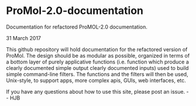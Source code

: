 # ProMol-2.0-documentation
Documentation for refactored ProMOL-2.0 documentation.

31 March 2017

This github repository will hold documentation for the refactored version of ProMol.
The design should be as modular as possible, organized in terms of a bottom layer of
purely applicative functions (i.e. function which produce a clearly documented simple
output clearly documented inputs) used to build simple command-line filters.  The
functions and the filters will then be used, Unix-style, to support apps, more complex apis,
GUIs, web interfaces, etc.

If you have any questions about how to use this site, please post an issue. -- HJB
